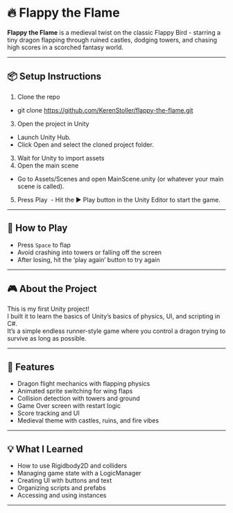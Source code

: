 # 🔥 Flappy the Flame

**Flappy the Flame** is a medieval twist on the classic Flappy Bird - starring a tiny dragon flapping through ruined castles, dodging towers, and chasing high scores in a scorched fantasy world.

---

## 📦 Setup Instructions
1. Clone the repo
  - git clone https://github.com/KerenStoller/flappy-the-flame.git 
3. Open the project in Unity
  - Launch Unity Hub.
  - Click Open and select the cloned project folder.
3. Wait for Unity to import assets
4. Open the main scene
  - Go to Assets/Scenes and open MainScene.unity (or whatever your main scene is called).
5. Press Play
   - Hit the ▶️ Play button in the Unity Editor to start the game.
---

## 🚀 How to Play

- Press `Space` to flap  
- Avoid crashing into towers or falling off the screen  
- After losing, hit the ‘play again’ button to try again

---

## 🎮 About the Project

This is my first Unity project!  
I built it to learn the basics of Unity’s basics of physics, UI, and scripting in C#.  
It’s a simple endless runner-style game where you control a dragon trying to survive as long as possible.

---

## 🧪 Features

- Dragon flight mechanics with flapping physics
- Animated sprite switching for wing flaps
- Collision detection with towers and ground
- Game Over screen with restart logic
- Score tracking and UI
- Medieval theme with castles, ruins, and fire vibes

---

## 💡 What I Learned
- How to use Rigidbody2D and colliders
- Managing game state with a LogicManager
- Creating UI with buttons and text 
- Organizing scripts and prefabs
- Accessing and using instances

---

